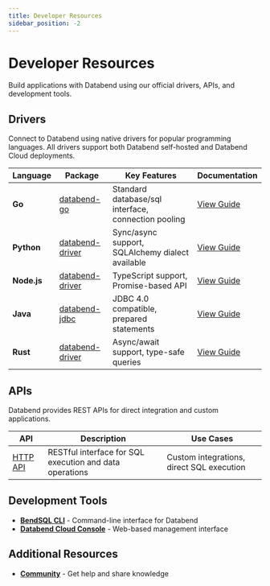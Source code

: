 ```yaml
---
title: Developer Resources
sidebar_position: -2
---
```


# Developer Resources

Build applications with Databend using our official drivers, APIs, and development tools.

## Drivers

Connect to Databend using native drivers for popular programming languages. All drivers support both Databend self-hosted and Databend Cloud deployments.

| Language | Package | Key Features | Documentation |
|----------|---------|-------------|---------------|
| **Go** | [databend-go](https://github.com/databendlabs/databend-go) | Standard database/sql interface, connection pooling | [View Guide](00-drivers/00-golang.md) |
| **Python** | [databend-driver](https://pypi.org/project/databend-driver/) | Sync/async support, SQLAlchemy dialect available | [View Guide](00-drivers/01-python.md) |
| **Node.js** | [databend-driver](https://www.npmjs.com/package/databend-driver) | TypeScript support, Promise-based API | [View Guide](00-drivers/02-nodejs.md) |
| **Java** | [databend-jdbc](https://github.com/databendcloud/databend-jdbc) | JDBC 4.0 compatible, prepared statements | [View Guide](00-drivers/03-jdbc.md) |
| **Rust** | [databend-driver](https://github.com/databendlabs/BendSQL/tree/main/driver) | Async/await support, type-safe queries | [View Guide](00-drivers/04-rust.md) |

## APIs

Databend provides REST APIs for direct integration and custom applications.

| API | Description | Use Cases |
|-----|-------------|----------|
| [HTTP API](10-apis/http.md) | RESTful interface for SQL execution and data operations | Custom integrations, direct SQL execution |

## Development Tools

- **[BendSQL CLI](/tutorials/connect/connect-to-databendcloud-bendsql)** - Command-line interface for Databend
- **[Databend Cloud Console](/guides/cloud/using-databend-cloud/worksheet)** - Web-based management interface

## Additional Resources

- **[Community](https://github.com/databendlabs/databend)** - Get help and share knowledge
